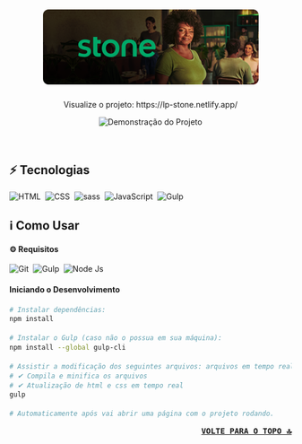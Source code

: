 <h1 align="center">
    <br>
        <img src=".github/readme-title.png" alt="Logo King Host">
    <br>
</h1>
<p align="center"> Visualize o projeto:
    https://lp-stone.netlify.app/
</p>

<div align="center" >
    <img src=".github/stone-demo.gif" alt="Demonstração do Projeto" height="425">
</div>
<br>
<br>

## ⚡ Tecnologias

<img alt="HTML" src="https://img.shields.io/badge/HTML5-E34F26?logo=html5&logoColor=fff&style=flat">&nbsp;
<img alt="CSS" src="https://img.shields.io/badge/CSS3-1572B6?logo=css3&logoColor=fff&style=flat">&nbsp;
<img alt="sass" src="https://img.shields.io/badge/Sass-hotpink.svg?logo=SASS&logoColor=white">&nbsp;
<img alt="JavaScript" src="https://img.shields.io/badge/JavaScript-F7DF1E.svg?logo=javascript&logoColor=black">&nbsp;
<img alt="Gulp" src="https://img.shields.io/badge/gulp-CF4647?logo=gulp&logoColor=fff&style=flat">&nbsp;

## ℹ️ Como Usar

#### ⚙️ Requisitos

<img alt="Git" src="https://img.shields.io/badge/Git-F05032?logo=git&logoColor=fff&style=flat">&nbsp;
<img alt="Gulp" src="https://img.shields.io/badge/gulp-CF4647?logo=gulp&logoColor=fff&style=flat">&nbsp;
<img alt="Node Js" src="https://img.shields.io/badge/Node.js-393?logo=nodedotjs&logoColor=fff&style=flat">&nbsp;


#### Iniciando o Desenvolvimento

```sh
# Instalar dependências:
npm install

# Instalar o Gulp (caso não o possua em sua máquina):
npm install --global gulp-cli

# Assistir a modificação dos seguintes arquivos: arquivos em tempo real
# ✔ Compila e minifica os arquivos
# ✔ Atualização de html e css em tempo real
gulp

# Automaticamente após vai abrir uma página com o projeto rodando.

```

<p align="right"><kbd><b>
    <a href="#top">VOLTE PARA O TOPO 🔝</a>
</b></kbd></p> 
